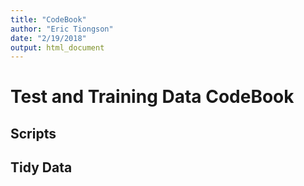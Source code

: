 ```yaml
---
title: "CodeBook"
author: "Eric Tiongson"
date: "2/19/2018"
output: html_document
---
```


# Test and Training Data CodeBook

## Scripts



## Tidy Data

